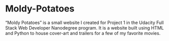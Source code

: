 # Moldy-Potatoes
“Moldy Potatoes” is a small website I created for Project 1 in the Udacity Full Stack Web Developer Nanodegree program.  It is a website built using HTML and Python to house cover-art and trailers for a few of my favorite movies. 
